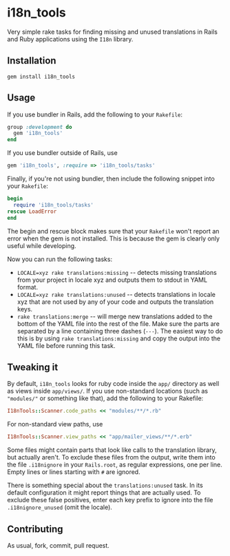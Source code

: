 # i18n_tools

Very simple rake tasks for finding missing and unused translations in Rails and Ruby applications using the
`I18n` library.

## Installation

```
gem install i18n_tools
```

## Usage

If you use bundler in Rails, add the following to your `Rakefile`:

```ruby
group :development do
  gem 'i18n_tools'
end
```

If you use bundler outside of Rails, use

```ruby
gem 'i18n_tools', :require => 'i18n_tools/tasks'
```

Finally, if you're not using bundler, then include the following snippet into your `Rakefile`:

```ruby
begin
  require 'i18n_tools/tasks'
rescue LoadError
end
```

The begin and rescue block makes sure that your `Rakefile` won't report an error when the gem is not installed. This is because the gem is clearly only useful while developing.

Now you can run the following tasks:

* `LOCALE=xyz rake translations:missing` -- detects missing translations from your project in locale xyz
  and outputs them to stdout in YAML format.
* `LOCALE=xyz rake translations:unused` -- detects translations in locale xyz that are not used by any of
  your code and outputs the translation keys.
* `rake translations:merge` -- will merge new translations added to the bottom of the YAML file into the
  rest of the file. Make sure the parts are separated by a line containing three dashes (`---`). The easiest
  way to do this is by using `rake translations:missing` and copy the output into the YAML file before running
  this task.

## Tweaking it

By default, `i18n_tools` looks for ruby code inside the `app/` directory as well as views inside `app/views/`.
If you use non-standard locations (such as `"modules/"` or something like that), add the following to your
Rakefile:

```ruby
I18nTools::Scanner.code_paths << "modules/**/*.rb"
```

For non-standard view paths, use

```ruby
I18nTools::Scanner.view_paths << "app/mailer_views/**/*.erb"
```

Some files might contain parts that look like calls to the translation library, but actually aren't. To
exclude these files from the output, write them into the file `.i18nignore` in your `Rails.root`, as regular
expressions, one per line. Empty lines or lines starting with `#` are ignored.

There is something special about the `translations:unused` task. In its default configuration it might
report things that are actually used. To exclude these false positives, enter each key prefix to ignore
into the file `.i18nignore_unused` (omit the locale).

## Contributing

As usual, fork, commit, pull request.
